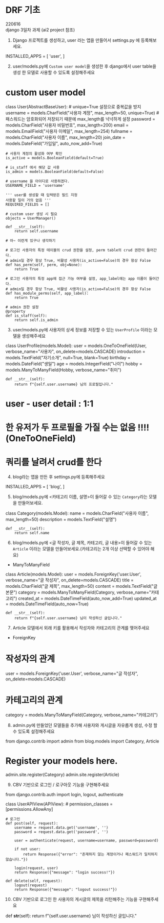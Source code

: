 # DRF 기초

220616  
django 3일차 과제 (ai2 project 참조)
1. Django 프로젝트를 생성하고, user 라는 앱을 만들어서 settings.py 에 등록해보세요.

INSTALLED_APPS = [
    'user',
]


2. user/models.py에 `Custom user model`을 생성한 후 django에서 user table을 생성 한 모델로 사용할 수 있도록 설정해주세요

# custom user model
class User(AbstractBaseUser):
    # unique=True 설정으로 중복값을 방지
    username = models.CharField("사용자 계정", max_length=50, unique=True)
    # 패스워드는 암호화되어 저장되기 때문에 max_length를 넉넉하게 설정
    password = models.CharField("사용자 비밀번호", max_length=200)
    email = models.EmailField("사용자 이메일", max_length=254)
    fullname = models.CharField("사용자 이름", max_length=20)
    join_date = models.DateField("가입일", auto_now_add=True)
    
    # 사용자 계정의 활성화 여부 확인
    is_active = models.BooleanField(default=True)
    
    # is_staff 에서 해당 값 사용
    is_admin = models.BooleanField(default=False)

    # username 을 아이디로 사용하겠다.
    USERNAME_FIELD = 'username'

    ''' user를 생성할 때 입력받은 필드 지정
    사용할 일이 거의 없음 '''
    REQUIRED_FIELDS = []

    # custom user 생성 시 필요
    objects = UserManager()

    def __str__(self):
        return self.username

    # 아~ 이런게 있구나 생각하기

    # 로그인 사용자의 특정 테이블의 crud 권한을 설정, perm table의 crud 권한이 들어간다.
    # admin일 경우 항상 True, 비활성 사용자(is_active=False)의 경우 항상 False
    def has_perm(self, perm, obj=None):
        return True

    # 로그인 사용자의 특정 app에 접근 가능 여부를 설정, app_label에는 app 이름이 들어간다.
    # admin일 경우 항상 True, 비활성 사용자(is_active=False)의 경우 항상 False
    def has_module_perms(self, app_label):
        return True

    # admin 권한 설정
    @property
    def is_staff(self):
        return self.is_admin


3. user/models.py에 사용자의 상세 정보를 저장할 수 있는 `UserProfile` 이라는 모델을 생성해주세요

class UserProfile(models.Model):
    user = models.OneToOneField(User, verbose_name="사용자", on_delete=models.CASCADE)
    introduction = models.TextField("자기소개", null=True, blank=True)
    birthday = models.DateField("생일")
    age = models.IntegerField("나이")
    hobby = models.ManyToManyField(Hobby, verbose_name="취미")

    def __str__(self):
        return f"{self.user.username} 님의 프로필입니다."

# user - user detail : 1:1
# 한 유저가 두 프로필을 가질 수는 없음 !!!! (OneToOneField)

# 쿼리를 날려서 crud를 한다


4. blog라는 앱을 만든 후 settings.py에 등록해주세요

INSTALLED_APPS = [
    'blog',
]


5. blog/models.py에 <카테고리 이름, 설명>이 들어갈 수 있는 `Category`라는 모델을 만들어보세요.

class Category(models.Model):
    name = models.CharField("사용자 이름", max_length=50)
    description = models.TextField("설명")

    def __str__(self):
        return self.name


6. blog/models.py에 <글 작성자, 글 제목, 카테고리, 글 내용>이 들어갈 수 있는 `Article` 이라는 모델을 만들어보세요.(카테고리는 2개 이상 선택할 수 있어야 해요)
- ManyToManyField

class Article(models.Model):
    user = models.ForeignKey('user.User', verbose_name="글 작성자", on_delete=models.CASCADE)
    title = models.CharField("글 제목", max_length=50)
    content = models.TextField("글 본문")
    category = models.ManyToManyField(Category, verbose_name="카테고리")
    created_at = models.DateTimeField(auto_now_add=True)
    updated_at = models.DateTimeField(auto_now=True)
    
    def __str__(self):
        return f"{self.user.username} 님이 작성하신 글입니다."


7. Article 모델에서 외래 키를 활용해서 작성자와 카테고리의 관계를 맺어주세요
- ForeignKey

# 작성자의 관계
user = models.ForeignKey('user.User', verbose_name="글 작성자", on_delete=models.CASCADE)

# 카테고리의 관계
category = models.ManyToManyField(Category, verbose_name="카테고리")


8. admin.py에 만들었던 모델들을 추가해 사용자와 게시글을 자유롭게 생성, 수정 할 수 있도록 설정해주세요

from django.contrib import admin
from blog.models import Category, Article

# Register your models here.
admin.site.register(Category)
admin.site.register(Article)


9.  CBV 기반으로 로그인 / 로구아웃 기능을 구현해주세요


from django.contrib.auth import login, logout, authenticate

class UserAPIView(APIView):
    # permission_classes = [permissions.AllowAny]
    
    # 로그인
    def post(self, request):
        username = request.data.get('username', '')
        password = request.data.get('password', '')

        user = authenticate(request, username=username, password=password)

        if not user:
            return Response({"error": "존재하지 않는 계정이거나 패스워드가 일치하지 않습니다."})

        login(request, user)
        return Response({"message": "login success!"})

    def delete(self, request):
        logout(request)
        return Response({"message": "logout success!"})



10.   CBV 기반으로 로그인 한 사용자의 게시글의 제목을 리턴해주는 기능을 구현해주세요

def __str__(self):
    return f"{self.user.username} 님이 작성하신 글입니다."